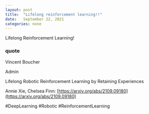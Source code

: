 ```yaml
---
layout: post
title:  "Lifelong reinforcement learning!!"
date:   September 22, 2021
categories: none
---
```


Lifelong Reinforcement Learning!

### quote
 Vincent Boucher

Admin

Lifelong Robotic Reinforcement Learning by Retaining Experiences

Annie Xie, Chelsea Finn: [https://arxiv.org/abs/2109.09180](https://arxiv.org/abs/2109.09180)

#DeepLearning #Robotic #ReinforcementLearning

 

